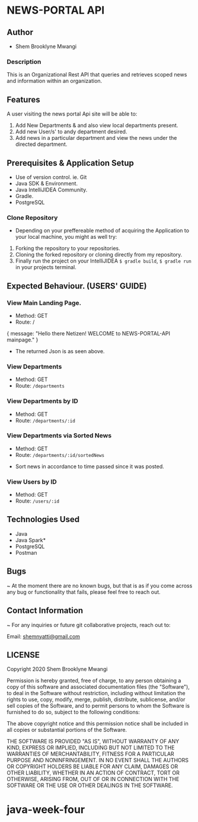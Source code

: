 # NEWS-PORTAL API

## Author
* Shem Brooklyne Mwangi

### Description
This is an Organizational Rest API that queries and retrieves scoped news and information within an organization.

## Features
A user visiting the news portal Api site will be able to:

1. Add New Departments & and also view local departments present.
2. Add new User/s' to andy department desired.
3. Add news in a particular department and view the news under the directed department.

## Prerequisites & Application Setup
- Use of version control. ie. Git
- Java SDK & Environment.
- Java IntelliJIDEA Community.
- Gradle.
- PostgreSQL

### Clone Repository

- Depending on your preffereable method of acquiring the Application to your local machine, you might as well try:
1. Forking the repository to your repositories.
2. Cloning the forked repository or cloning directly from my repository.
3. Finally run the project on your IntelliJIDEA `$ gradle build`, `$ gradle run` in your projects terminal.

## Expected Behaviour. (USERS' GUIDE)
### View Main Landing Page.
* Method: GET
* Route: /

{
    message: "Hello there Netizen! WELCOME to NEWS-PORTAL-API mainpage."
}

- The returned Json is as seen above.

### View Departments
* Method: GET
* Route: `/departments`

### View Departments by ID
* Method: GET
* Route: `/departments/:id`

### View Departments via Sorted News
* Method: GET
* Route: `/departments/:id/sortedNews`

- Sort news in accordance to time passed since it was posted.

### View Users by ID
* Method: GET
* Route: `/users/:id`

## Technologies Used
- Java
- Java Spark*
- PostgreSQL
- Postman

## Bugs
~ At the moment there are no known bugs, but that is as if you come across any bug or functionality that fails, please feel free to reach out.

## Contact Information
~ For any inquiries or future git collaborative projects, reach out to:

Email: <a href="mailto:shemnyatti@gmail.com">shemnyatti@gmail.com</a>

## LICENSE
Copyright 2020 Shem Brooklyne Mwangi

Permission is hereby granted, free of charge, to any person obtaining a copy of this software and associated documentation files (the "Software"), to deal in the Software without restriction, including without limitation the rights to use, copy, modify, merge, publish, distribute, sublicense, and/or sell copies of the Software, and to permit persons to whom the Software is furnished to do so, subject to the following conditions:

The above copyright notice and this permission notice shall be included in all copies or substantial portions of the Software.

THE SOFTWARE IS PROVIDED "AS IS", WITHOUT WARRANTY OF ANY KIND, EXPRESS OR IMPLIED, INCLUDING BUT NOT LIMITED TO THE WARRANTIES OF MERCHANTABILITY, FITNESS FOR A PARTICULAR PURPOSE AND NONINFRINGEMENT. IN NO EVENT SHALL THE AUTHORS OR COPYRIGHT HOLDERS BE LIABLE FOR ANY CLAIM, DAMAGES OR OTHER LIABILITY, WHETHER IN AN ACTION OF CONTRACT, TORT OR OTHERWISE, ARISING FROM, OUT OF OR IN CONNECTION WITH THE SOFTWARE OR THE USE OR OTHER DEALINGS IN THE SOFTWARE.
# java-week-four
